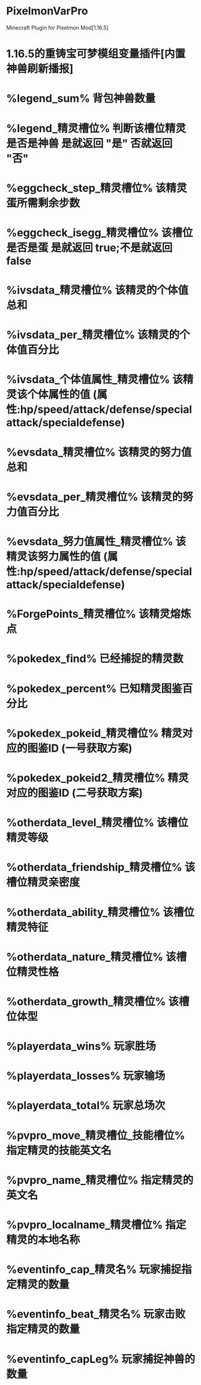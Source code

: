 # PixelmonVarPro
Minecraft Plugin for Pixelmon Mod[1.16.5]
#   1.16.5的重铸宝可梦模组变量插件[内置神兽刷新播报]
#   %legend_sum% 背包神兽数量
#   %legend_精灵槽位% 判断该槽位精灵是否是神兽  是就返回 "是"  否就返回 "否"
#   %eggcheck_step_精灵槽位% 该精灵蛋所需剩余步数
#   %eggcheck_isegg_精灵槽位% 该槽位是否是蛋 是就返回 true;不是就返回 false
#   %ivsdata_精灵槽位% 该精灵的个体值总和
#   %ivsdata_per_精灵槽位% 该精灵的个体值百分比
#   %ivsdata_个体值属性_精灵槽位% 该精灵该个体属性的值 (属性:hp/speed/attack/defense/specialattack/specialdefense)
#   %evsdata_精灵槽位% 该精灵的努力值总和
#   %evsdata_per_精灵槽位% 该精灵的努力值百分比
#   %evsdata_努力值属性_精灵槽位% 该精灵该努力属性的值 (属性:hp/speed/attack/defense/specialattack/specialdefense)
#   %ForgePoints_精灵槽位% 该精灵熔炼点
#   %pokedex_find% 已经捕捉的精灵数
#   %pokedex_percent% 已知精灵图鉴百分比
#   %pokedex_pokeid_精灵槽位% 精灵对应的图鉴ID (一号获取方案)
#   %pokedex_pokeid2_精灵槽位% 精灵对应的图鉴ID (二号获取方案)
#   %otherdata_level_精灵槽位% 该槽位精灵等级
#   %otherdata_friendship_精灵槽位% 该槽位精灵亲密度
#   %otherdata_ability_精灵槽位% 该槽位精灵特征
#   %otherdata_nature_精灵槽位% 该槽位精灵性格
#   %otherdata_growth_精灵槽位% 该槽位体型
#   %playerdata_wins% 玩家胜场
#   %playerdata_losses% 玩家输场
#   %playerdata_total% 玩家总场次
#   %pvpro_move_精灵槽位_技能槽位% 指定精灵的技能英文名
#   %pvpro_name_精灵槽位% 指定精灵的英文名
#   %pvpro_localname_精灵槽位% 指定精灵的本地名称
#   %eventinfo_cap_精灵名% 玩家捕捉指定精灵的数量
#   %eventinfo_beat_精灵名% 玩家击败指定精灵的数量
#   %eventinfo_capLeg% 玩家捕捉神兽的数量
